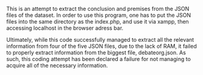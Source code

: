 This is an attempt to extract the conclusion and premises from the JSON files of the dataset. 
In order to use this program, one has to put the JSON files into the same directory as the index.php, and use it via xampp, then accessing localhost in the browser adress bar.

Ultimately, while this code successfully managed to extract all the relevant information from four of the five JSON files, due to the lack of RAM, it failed to properly extract information from the biggest file, debateorg.json. As such, this coding attempt has been declared a failure for not managing to acquire all of the necessary information.
